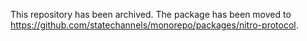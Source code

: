 This repository has been archived. The package has been moved to https://github.com/statechannels/monorepo/packages/nitro-protocol.
